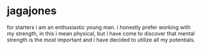 # jagajones
for starters
i am an enthusiastic young man. i honestly prefer working with my strength, in this i mean physical, but i have come to discover that mental strength is the most important and i have decided to utilize all my potentials.
